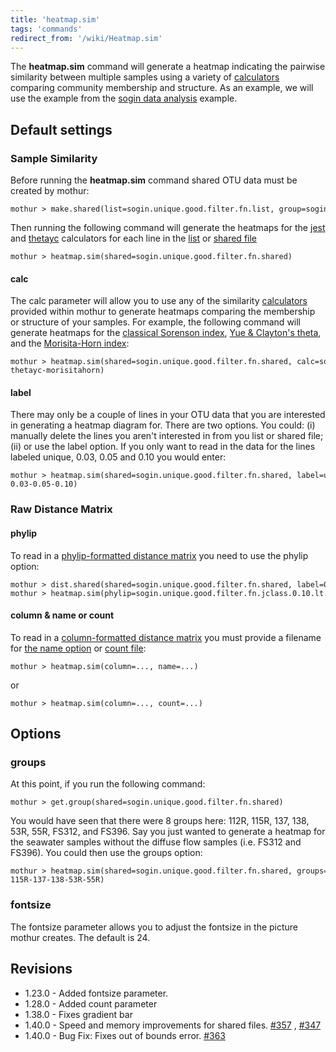 ```yaml
---
title: 'heatmap.sim'
tags: 'commands'
redirect_from: '/wiki/Heatmap.sim'
---
```

The **heatmap.sim** command will generate a
heatmap indicating the pairwise similarity between multiple samples
using a variety of [calculators](calculators) comparing
community membership and structure. As an example, we will use the
example from the [sogin data analysis](Sogin_data_analysis)
example.

## Default settings

### Sample Similarity

Before running the **heatmap.sim** command shared OTU data must be created
by mothur:

    mothur > make.shared(list=sogin.unique.good.filter.fn.list, group=sogin.good.groups)

Then running the following command will generate the heatmaps for the
[jest](jest) and [thetayc](thetayc) calculators
for each line in the [ list](list_file) or [shared
file](shared_file)

    mothur > heatmap.sim(shared=sogin.unique.good.filter.fn.shared)

#### calc

The calc parameter will allow you to use any of the similarity
[calculators](calculators) provided within mothur to generate
heatmaps comparing the membership or structure of your samples. For
example, the following command will generate heatmaps for the [
classical Sorenson index](sorclass), [ Yue & Clayton\'s
theta](thetayc), and the [ Morisita-Horn
index](morisitahorn):

    mothur > heatmap.sim(shared=sogin.unique.good.filter.fn.shared, calc=sorclass-thetayc-morisitahorn)

#### label

There may only be a couple of lines in your OTU data that you are
interested in generating a heatmap diagram for. There are two options.
You could: (i) manually delete the lines you aren\'t interested in from
you list or shared file; (ii) or use the label option. If you only want
to read in the data for the lines labeled unique, 0.03, 0.05 and 0.10
you would enter:

    mothur > heatmap.sim(shared=sogin.unique.good.filter.fn.shared, label=unique-0.03-0.05-0.10)

### Raw Distance Matrix

#### phylip

To read in a [phylip-formatted distance
matrix](phylip-formatted_distance_matrix) you need to use the
phylip option:

    mothur > dist.shared(shared=sogin.unique.good.filter.fn.shared, label=0.10)
    mothur > heatmap.sim(phylip=sogin.unique.good.filter.fn.jclass.0.10.lt.dist)

#### column & name or count

To read in a [column-formatted distance
matrix](column-formatted_distance_matrix) you must provide a
filename for [ the name option](read.dist#The_name_option) or
[ count file](Count_File):

    mothur > heatmap.sim(column=..., name=...)

or

    mothur > heatmap.sim(column=..., count=...)

## Options

### groups

At this point, if you run the following command:

    mothur > get.group(shared=sogin.unique.good.filter.fn.shared)

You would have seen that there were 8 groups here: 112R, 115R, 137, 138,
53R, 55R, FS312, and FS396. Say you just wanted to generate a heatmap
for the seawater samples without the diffuse flow samples (i.e. FS312
and FS396). You could then use the groups option:

    mothur > heatmap.sim(shared=sogin.unique.good.filter.fn.shared, groups=112R-115R-137-138-53R-55R)

### fontsize

The fontsize parameter allows you to adjust the fontsize in the picture
mothur creates. The default is 24.

## Revisions

-   1.23.0 - Added fontsize parameter.
-   1.28.0 - Added count parameter
-   1.38.0 - Fixes gradient bar
-   1.40.0 - Speed and memory improvements for shared files.
    [\#357](https://github.com/mothur/mothur/issues/357) ,
    [\#347](https://github.com/mothur/mothur/issues/347)
-   1.40.0 - Bug Fix: Fixes out of bounds error.
    [\#363](https://github.com/mothur/mothur/issues/363)


